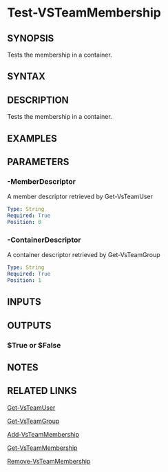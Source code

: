 


# Test-VSTeamMembership

## SYNOPSIS

Tests the membership in a container.

## SYNTAX

## DESCRIPTION

Tests the membership in a container.

## EXAMPLES

## PARAMETERS

### -MemberDescriptor

A member descriptor retrieved by Get-VsTeamUser

```yaml
Type: String
Required: True
Position: 0
```


### -ContainerDescriptor

A container descriptor retrieved by Get-VsTeamGroup

```yaml
Type: String
Required: True
Position: 1
```


## INPUTS

## OUTPUTS
### $True or $False

## NOTES

## RELATED LINKS

[Get-VsTeamUser](Get-VsTeamUser.md)

[Get-VsTeamGroup](Get-VsTeamGroup.md)

[Add-VsTeamMembership](Add-VsTeamMembership.md)

[Get-VsTeamMembership](Get-VsTeamMembership.md)

[Remove-VsTeamMembership](Remove-VsTeamMembership.md)

